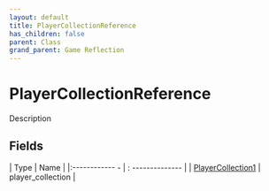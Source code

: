 ```yaml
---
layout: default
title: PlayerCollectionReference
has_children: false
parent: Class
grand_parent: Game Reflection
---
```

# PlayerCollectionReference
Description 

## Fields
| Type | Name |
|:------------ - | : -------------- |
| [PlayerCollection1](game-reflection/components/player_collection1.md) | player_collection |
